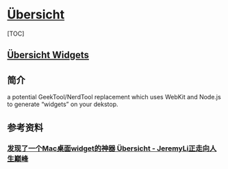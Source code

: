 # [Übersicht](http://tracesof.net/uebersicht/)

[TOC]

## [Übersicht Widgets](http://tracesof.net/uebersicht-widgets/)

## 简介

a potential GeekTool/NerdTool replacement which uses WebKit and Node.js to generate “widgets” on your dekstop.

## 参考资料

### [发现了一个Mac桌面widget的神器 Übersicht - JeremyLi正走向人生巅峰](https://blog.csdn.net/Jeremy_Li_do_it/article/details/46765819)


